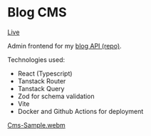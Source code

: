 # Blog CMS

[Live](https://cms.ulus.uk)

Admin frontend for my [blog API (repo)](https://github.com/veotaar/blog-api).

Technologies used:

- React (Typescript)
- Tanstack Router
- Tanstack Query
- Zod for schema validation
- Vite
- Docker and Github Actions for deployment

[Cms-Sample.webm](https://github.com/veotaar/blog-cms/assets/41164799/261ad6c5-3c40-4759-bd26-647a5d0952c3)
